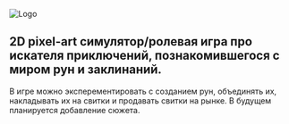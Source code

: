 ![Logo](https://i.ibb.co/m8zvHFM/logo.png)

## 2D pixel-art симулятор/ролевая игра про искателя приключений, познакомившегося с миром рун и заклинаний.
В игре можно эксперементировать с созданием рун, объединять их, накладывать их на свитки и продавать свитки на рынке.
В будущем планируется добавление сюжета.

